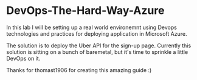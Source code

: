 # DevOps-The-Hard-Way-Azure

In this lab I will be setting up a real world environemnt using Devops technologies and practices for deploying application in Microsoft Azure. 

The solution is to deploy the Uber API for the sign-up page. Currently this solution is sitting on a bunch of baremetal, but it's time to sprinkle a little DevOps on it.

Thanks for thomast1906 for creating this amazing guide :) 
